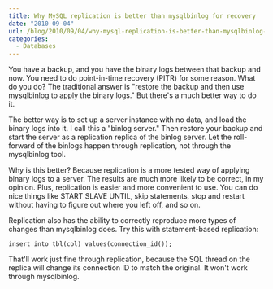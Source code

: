 ```yaml
---
title: Why MySQL replication is better than mysqlbinlog for recovery
date: "2010-09-04"
url: /blog/2010/09/04/why-mysql-replication-is-better-than-mysqlbinlog-for-recovery/
categories:
  - Databases
---
```

You have a backup, and you have the binary logs between that backup and now. You need to do point-in-time recovery (PITR) for some reason. What do you do? The traditional answer is "restore the backup and then use mysqlbinlog to apply the binary logs." But there's a much better way to do it.

The better way is to set up a server instance with no data, and load the binary logs into it. I call this a "binlog server." Then restore your backup and start the server as a replication replica of the binlog server. Let the roll-forward of the binlogs happen through replication, not through the mysqlbinlog tool.

Why is this better? Because replication is a more tested way of applying binary logs to a server. The results are much more likely to be correct, in my opinion. Plus, replication is easier and more convenient to use. You can do nice things like START SLAVE UNTIL, skip statements, stop and restart without having to figure out where you left off, and so on.

Replication also has the ability to correctly reproduce more types of changes than mysqlbinlog does. Try this with statement-based replication:

```
insert into tbl(col) values(connection_id());
```

That'll work just fine through replication, because the SQL thread on the replica will change its connection ID to match the original. It won't work through mysqlbinlog.


